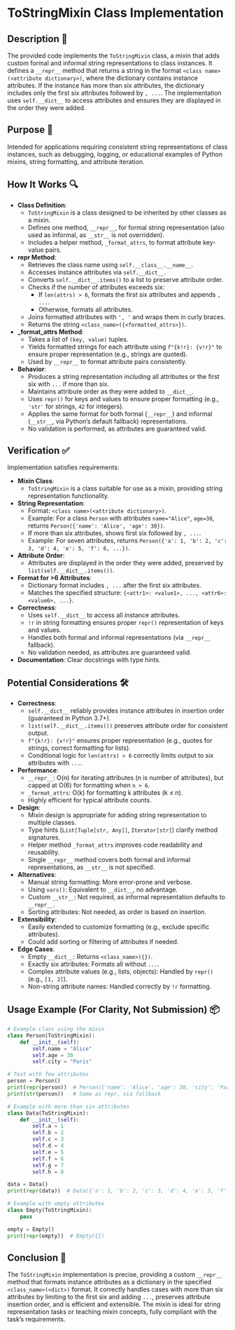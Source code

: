 # ToStringMixin Class Implementation

## Description 📝

The provided code implements the `ToStringMixin` class, a mixin that adds custom formal and informal string representations to class instances.
It defines a `__repr__` method that returns a string in the format `<class name>(<attribute dictionary>)`, where the dictionary contains instance attributes.
If the instance has more than six attributes, the dictionary includes only the first six attributes followed by `, ...`.
The implementation uses `self.__dict__` to access attributes and ensures they are displayed in the order they were added.

## Purpose 🎯

Intended for applications requiring consistent string representations of class instances, such as debugging, logging, or educational examples of Python mixins, string formatting, and attribute iteration.

## How It Works 🔍

-   **Class Definition**:
    -   `ToStringMixin` is a class designed to be inherited by other classes as a mixin.
    -   Defines one method, `__repr__`, for formal string representation (also used as informal, as `__str__` is not overridden).
    -   Includes a helper method, `_format_attrs`, to format attribute key-value pairs.
-   ****repr** Method**:
    -   Retrieves the class name using `self.__class__.__name__`.
    -   Accesses instance attributes via `self.__dict__`.
    -   Converts `self.__dict__.items()` to a list to preserve attribute order.
    -   Checks if the number of attributes exceeds six:
        -   If `len(attrs) > 6`, formats the first six attributes and appends `, ...`.
        -   Otherwise, formats all attributes.
    -   Joins formatted attributes with `', '` and wraps them in curly braces.
    -   Returns the string `<class_name>({<formatted_attrs>})`.
-   **\_format_attrs Method**:
    -   Takes a list of `(key, value)` tuples.
    -   Yields formatted strings for each attribute using `f"{k!r}: {v!r}"` to ensure proper representation (e.g., strings are quoted).
    -   Used by `__repr__` to format attribute pairs consistently.
-   **Behavior**:
    -   Produces a string representation including all attributes or the first six with `...` if more than six.
    -   Maintains attribute order as they were added to `__dict__`.
    -   Uses `repr()` for keys and values to ensure proper formatting (e.g., `'str'` for strings, `42` for integers).
    -   Applies the same format for both formal (`__repr__`) and informal (`__str__`, via Python’s default fallback) representations.
    -   No validation is performed, as attributes are guaranteed valid.

## Verification ✅

Implementation satisfies requirements:

-   **Mixin Class**:
    -   `ToStringMixin` is a class suitable for use as a mixin, providing string representation functionality.
-   **String Representation**:
    -   Format: `<class name>(<attribute dictionary>)`.
    -   Example: For a class `Person` with attributes `name="Alice"`, `age=30`, returns `Person({'name': 'Alice', 'age': 30})`.
    -   If more than six attributes, shows first six followed by `, ...`.
    -   Example: For seven attributes, returns `Person({'a': 1, 'b': 2, 'c': 3, 'd': 4, 'e': 5, 'f': 6, ...})`.
-   **Attribute Order**:
    -   Attributes are displayed in the order they were added, preserved by `list(self.__dict__.items())`.
-   **Format for >6 Attributes**:
    -   Dictionary format includes `, ...` after the first six attributes.
    -   Matches the specified structure: `{<attr1>: <value1>, ..., <attr6>: <value6>, ...}`.
-   **Correctness**:
    -   Uses `self.__dict__` to access all instance attributes.
    -   `!r` in string formatting ensures proper `repr()` representation of keys and values.
    -   Handles both formal and informal representations (via `__repr__` fallback).
    -   No validation needed, as attributes are guaranteed valid.
-   **Documentation**: Clear docstrings with type hints.

## Potential Considerations 🛠️

-   **Correctness**:
    -   `self.__dict__` reliably provides instance attributes in insertion order (guaranteed in Python 3.7+).
    -   `list(self.__dict__.items())` preserves attribute order for consistent output.
    -   `f"{k!r}: {v!r}"` ensures proper representation (e.g., quotes for strings, correct formatting for lists).
    -   Conditional logic for `len(attrs) > 6` correctly limits output to six attributes with `...`.
-   **Performance**:
    -   `__repr__`: O(n) for iterating attributes (n is number of attributes), but capped at O(6) for formatting when `n > 6`.
    -   `_format_attrs`: O(k) for formatting k attributes (k ≤ n).
    -   Highly efficient for typical attribute counts.
-   **Design**:
    -   Mixin design is appropriate for adding string representation to multiple classes.
    -   Type hints (`List[Tuple[str, Any]]`, `Iterator[str]`) clarify method signatures.
    -   Helper method `_format_attrs` improves code readability and reusability.
    -   Single `__repr__` method covers both formal and informal representations, as `__str__` is not specified.
-   **Alternatives**:
    -   Manual string formatting: More error-prone and verbose.
    -   Using `vars()`: Equivalent to `__dict__`, no advantage.
    -   Custom `__str__`: Not required, as informal representation defaults to `__repr__`.
    -   Sorting attributes: Not needed, as order is based on insertion.
-   **Extensibility**:
    -   Easily extended to customize formatting (e.g., exclude specific attributes).
    -   Could add sorting or filtering of attributes if needed.
-   **Edge Cases**:
    -   Empty `__dict__`: Returns `<class_name>({})`.
    -   Exactly six attributes: Formats all without `...`.
    -   Complex attribute values (e.g., lists, objects): Handled by `repr()` (e.g., `[1, 2]`).
    -   Non-string attribute names: Handled correctly by `!r` formatting.

## Usage Example (For Clarity, Not Submission) 📦

```python
# Example class using the mixin
class Person(ToStringMixin):
    def __init__(self):
        self.name = "Alice"
        self.age = 30
        self.city = "Paris"

# Test with few attributes
person = Person()
print(repr(person))  # Person({'name': 'Alice', 'age': 30, 'city': 'Paris'})
print(str(person))   # Same as repr, via fallback

# Example with more than six attributes
class Data(ToStringMixin):
    def __init__(self):
        self.a = 1
        self.b = 2
        self.c = 3
        self.d = 4
        self.e = 5
        self.f = 6
        self.g = 7
        self.h = 8

data = Data()
print(repr(data))  # Data({'a': 1, 'b': 2, 'c': 3, 'd': 4, 'e': 5, 'f': 6, ...})

# Example with empty attributes
class Empty(ToStringMixin):
    pass

empty = Empty()
print(repr(empty))  # Empty({})
```

## Conclusion 🚀

The `ToStringMixin` implementation is precise, providing a custom `__repr__` method that formats instance attributes as a dictionary in the specified `<class_name>(<dict>)` format.
It correctly handles cases with more than six attributes by limiting to the first six and adding `...`, preserves attribute insertion order, and is efficient and extensible.
The mixin is ideal for string representation tasks or teaching mixin concepts, fully compliant with the task’s requirements.
